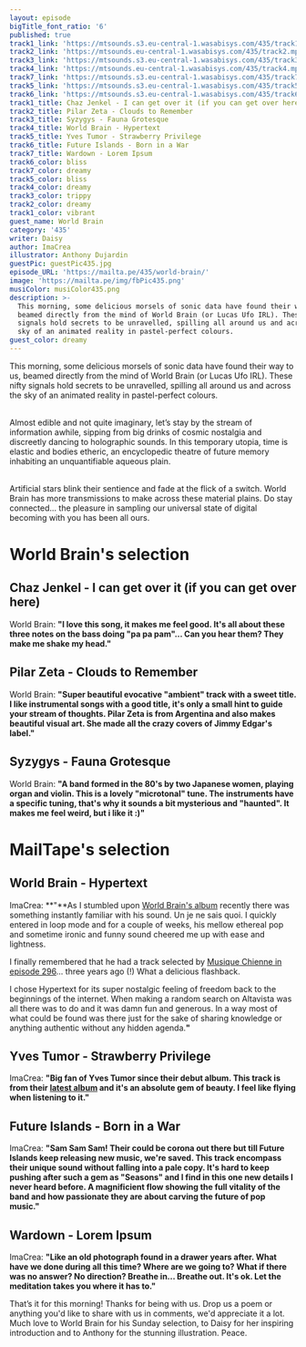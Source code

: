 ```yaml
---
layout: episode
bigTitle_font_ratio: '6'
published: true
track1_link: 'https://mtsounds.s3.eu-central-1.wasabisys.com/435/track1.mp3'
track2_link: 'https://mtsounds.eu-central-1.wasabisys.com/435/track2.mp3'
track3_link: 'https://mtsounds.s3.eu-central-1.wasabisys.com/435/track3.mp3'
track4_link: 'https://mtsounds.eu-central-1.wasabisys.com/435/track4.mp3'
track7_link: 'https://mtsounds.s3.eu-central-1.wasabisys.com/435/track7.mp3'
track5_link: 'https://mtsounds.s3.eu-central-1.wasabisys.com/435/track5.mp3'
track6_link: 'https://mtsounds.s3.eu-central-1.wasabisys.com/435/track6.mp3'
track1_title: Chaz Jenkel - I can get over it (if you can get over here)
track2_title: Pilar Zeta - Clouds to Remember
track3_title: Syzygys - Fauna Grotesque
track4_title: World Brain - Hypertext
track5_title: Yves Tumor - Strawberry Privilege
track6_title: Future Islands - Born in a War
track7_title: Wardown - Lorem Ipsum
track6_color: bliss
track7_color: dreamy
track5_color: bliss
track4_color: dreamy
track3_color: trippy
track2_color: dreamy
track1_color: vibrant
guest_name: World Brain
category: '435'
writer: Daisy
author: ImaCrea
illustrator: Anthony Dujardin
guestPic: guestPic435.jpg
episode_URL: 'https://mailta.pe/435/world-brain/'
image: 'https://mailta.pe/img/fbPic435.png'
musiColor: musiColor435.png
description: >-
  This morning, some delicious morsels of sonic data have found their way to us,
  beamed directly from the mind of World Brain (or Lucas Ufo IRL). These nifty
  signals hold secrets to be unravelled, spilling all around us and across the
  sky of an animated reality in pastel-perfect colours.
guest_color: dreamy
---
```

<p id="introduction">This morning, some delicious morsels of sonic data have found their way to us, beamed directly from the mind of World Brain (or Lucas Ufo IRL). These nifty signals hold secrets to be unravelled, spilling all around us and across the sky of an animated reality in pastel-perfect colours.<br><br>

Almost edible and not quite imaginary, let’s stay by the stream of information awhile, sipping from big drinks of cosmic nostalgia and discreetly dancing to holographic sounds. In this temporary utopia, time is elastic and bodies etheric, an encyclopedic theatre of future memory inhabiting an unquantifiable aqueous plain.<br><br>

Artificial stars blink their sentience and fade at the flick of a switch. World Brain has more transmissions to make across these material plains. Do stay connected… the pleasure in sampling our universal state of digital becoming with you has been all ours.
</p>


# World Brain's selection

## Chaz Jenkel - I can get over it (if you can get over here)

World Brain: **"**I love this song, it makes me feel good. It's all about these three notes on the bass doing "pa pa pam"... Can you hear them? They make me shake my head.**"**


## Pilar Zeta - Clouds to Remember

World Brain: **"**Super beautiful evocative "ambient" track with a sweet title. I like instrumental songs with a good title, it's only a small hint to guide your stream of thoughts. Pilar Zeta is from Argentina and also makes beautiful visual art. She made all the crazy covers of Jimmy Edgar's label.**"**


## Syzygys - Fauna Grotesque

World Brain: **"**A band formed in the 80's by two Japanese women, playing organ and violin. This is a lovely "microtonal" tune. The instruments have a specific tuning, that's why it sounds a bit mysterious and "haunted". It makes me feel weird, but i like it :)**"**

# MailTape's selection

## World Brain - Hypertext
ImaCrea: **"**As I stumbled upon [World Brain's album](https://worldbrain.bandcamp.com/album/peer-2-peer) recently there was something instantly familiar with his sound. Un je ne sais quoi. I quickly entered in loop mode and for a couple of weeks, his mellow ethereal pop and sometime ironic and funny sound cheered me up with ease and lightness.

I finally remembered that he had a track selected by [Musique Chienne in episode 296](https://www.mailta.pe/296/musique-chienne/)... three years ago (!) What a delicious flashback.

I chose Hypertext for its super nostalgic feeling of freedom back to the beginnings of the internet. When making a random search on Altavista was all there was to do and it was damn fun and generous. In a way most of what could be found was there just for the sake of sharing knowledge or anything authentic without any hidden agenda.**"**

## Yves Tumor - Strawberry Privilege 
ImaCrea: **"**Big fan of Yves Tumor since their debut album. This track is from their [latest album](https://yves-tumor.bandcamp.com/album/heaven-to-a-tortured-mind) and it's an absolute gem of beauty. I feel like flying when listening to it.**"**

## Future Islands - Born in a War
ImaCrea: **"**Sam Sam Sam! Their could be corona out there but till Future Islands keep releasing new music, we're saved. This track encompass their unique sound without falling into a pale copy. It's hard to keep pushing after such a gem as "Seasons" and I find in this one new details I never heard before. A magnificient flow showing the full vitality of the band and how passionate they are about carving the future of pop music.**"**

## Wardown - Lorem Ipsum 
ImaCrea: **"**Like an old photograph found in a drawer years after. What have we done during all this time? Where are we going to? What if there was no answer? No direction? Breathe in... Breathe out. It's ok. Let the meditation takes you where it has to.**"**

<p id="outroduction">That’s it for this morning! Thanks for being with us. Drop us a poem or anything you'd like to share with us in comments, we'd appreciate it a lot. Much love to World Brain for his Sunday selection, to Daisy for her inspiring introduction and to Anthony for the stunning illustration. Peace.</p>
